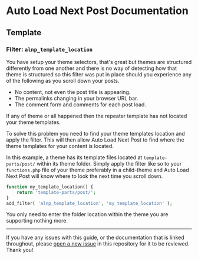 # Auto Load Next Post Documentation

## Template

### Filter: `alnp_template_location`

You have setup your theme selectors, that's great but themes are structured differently from one another and there is no way of detecting how that theme is structured so this filter was put in place should you experience any of the following as you scroll down your posts.

* No content, not even the post title is appearing.
* The permalinks changing in your browser URL bar.
* The comment form and comments for each post load.

If any of theme or all happened then the repeater template has not located your theme templates.

To solve this problem you need to find your theme templates location and apply the filter. This will then allow Auto Load Next Post to find where the theme templates for your content is located.

In this example, a theme has its template files located at `template-parts/post/` within its theme folder. Simply apply the filter like so to your `functions.php` file of your theme preferably in a child-theme and Auto Load Next Post will know where to look the next time you scroll down.

```php
function my_template_location() {
    return 'template-parts/post/';
}
add_filter( 'alnp_template_location', 'my_template_location' );
```

You only need to enter the folder location within the theme you are supporting nothing more.

---

If you have any issues with this guide, or the documentation that is linked throughout, please [open a new issue](https://github.com/AutoLoadNextPost/alnp-documentation/issues/new) in this repository for it to be reviewed. Thank you!